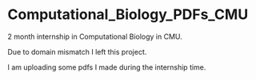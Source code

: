 # Computational_Biology_PDFs_CMU

2 month internship in Computational Biology in CMU.

Due to domain mismatch I left this project.

I am uploading some pdfs I made during the internship time.
